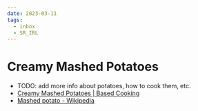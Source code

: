 ```yaml
---
date: 2023-03-11
tags:
  - inbox
  - SR_IRL
---
```


# Creamy Mashed Potatoes

- TODO: add more info about potatoes, how to cook them, etc.
- [Creamy Mashed Potatoes | Based Cooking](https://based.cooking/creamy-mashed-potatoes/)
- [Mashed potato - Wikipedia](https://en.wikipedia.org/wiki/Mashed_potato)
